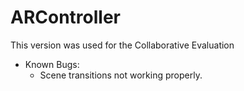 # ARController

This version was used for the Collaborative Evaluation

- Known Bugs:
	* Scene transitions not working properly.
	

